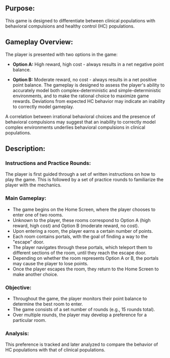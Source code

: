 ## Purpose:

This game is designed to differentiate between clinical populations with behavioral compulsions and healthy control (HC) populations.

## Gameplay Overview:

The player is presented with two options in the game:

- **Option A:** High reward, high cost - always results in a net negative point balance.

- **Option B:** Moderate reward, no cost - always results in a net positive point balance.
The gameplay is designed to assess the player's ability to accurately model both complex-deterministic and simple-deterministic environments, and to make the rational choice to maximize game rewards. Deviations from expected HC behavior may indicate an inability to correctly model gameplay.

A correlation between irrational behavioral choices and the presence of behavioral compulsions may suggest that an inability to correctly model complex environments underlies behavioral compulsions in clinical populations.

## Description:

### Instructions and Practice Rounds:

The player is first guided through a set of written instructions on how to play the game.
This is followed by a set of practice rounds to familiarize the player with the mechanics.

### Main Gameplay:

- The game begins on the Home Screen, where the player chooses to enter one of two rooms.
- Unknown to the player, these rooms correspond to Option A (high reward, high cost) and Option B (moderate reward, no cost).
- Upon entering a room, the player earns a certain number of points.
- Each room contains portals, with the goal of finding a way to the "escape" door.
- The player navigates through these portals, which teleport them to different sections of the room, until they reach the escape door.
- Depending on whether the room represents Option A or B, the portals may cause the player to lose points.
- Once the player escapes the room, they return to the Home Screen to make another choice.

### Objective:

- Throughout the game, the player monitors their point balance to determine the best room to enter.
- The game consists of a set number of rounds (e.g., 15 rounds total).
- Over multiple rounds, the player may develop a preference for a particular room.

### Analysis:

This preference is tracked and later analyzed to compare the behavior of HC populations with that of clinical populations.
